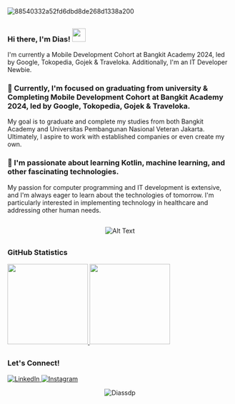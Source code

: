 ##
![88540332a52fd6dbd8de268d1338a200](https://github.com/Diassdp/Diassdp/assets/149257568/adfd27cc-d19a-493e-9e54-2c92762cadf5)
##

### Hi there, I'm Dias! <img src="https://raw.githubusercontent.com/MartinHeinz/MartinHeinz/master/wave.gif" width="30px">

I'm currently a Mobile Development Cohort at Bangkit Academy 2024, led by Google, Tokopedia, Gojek & Traveloka. Additionally, I'm an IT Developer Newbie.

### 🔭 Currently, I'm focused on graduating from university & Completing Mobile Development Cohort at Bangkit Academy 2024, led by Google, Tokopedia, Gojek & Traveloka.

My goal is to graduate and complete my studies from both Bangkit Academy and Universitas Pembangunan Nasional Veteran Jakarta. Ultimately, I aspire to work with established companies or even create my own.

### 🌱 I'm passionate about learning Kotlin, machine learning, and other fascinating technologies.

My passion for computer programming and IT development is extensive, and I'm always eager to learn about the technologies of tomorrow. I'm particularly interested in implementing technology in healthcare and addressing other human needs.

##
<p align="center">
  <img src="https://github.com/Diassdp/Diassdp/assets/149257568/cdee973b-447c-465d-928f-bd8c1b30704b" alt="Alt Text">
</p>

##

### GitHub Statistics

<p align="left">
  <a href="https://github.com/Diassdp">
    <img height="180em" src="https://github-readme-stats-eight-theta.vercel.app/api?username=Diassdp&show_icons=true&theme=algolia&include_all_commits=true&count_private=true"/>
    <img height="180em" src="https://github-readme-stats-eight-theta.vercel.app/api/top-langs/?username=Diassdp&layout=compact&langs_count=8&theme=algolia"/>
  </a>
</p>

##
### Let's Connect!

<p> 
  <a href="https://www.linkedin.com/in/diassyahadatputra/" target="_blank">
    <img alt="LinkedIn" src="https://img.shields.io/badge/linkedin-%230077B5.svg?&style=for-the-badge&logo=linkedin&logoColor=white" />
  </a>
  <a href="https://www.instagram.com/diassdp/" target="_blank">
    <img alt="Instagram" src="https://img.shields.io/badge/instagram-%23E4405F.svg?&style=for-the-badge&logo=instagram&logoColor=white" />
  </a> 
</p>

<div align="center"> 
  <img src="https://komarev.com/ghpvc/?username=Diassdp&label=Profile%20views&color=0e75b6&style=flat" alt="Diassdp" /> 
</div>

##
